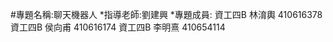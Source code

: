 #專題名稱:聊天機器人
*指導老師:劉建興
*專題成員:
        資工四B 林淯輿 410616378
        資工四B 侯向甫 410616174
        資工四B 李明熹 410654114
        
        
        
